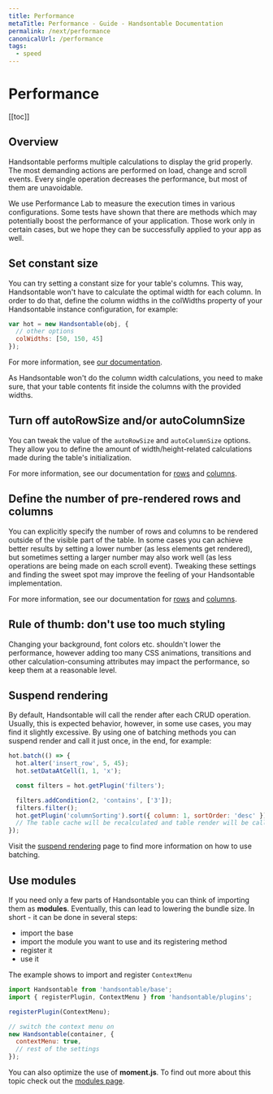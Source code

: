 ```yaml
---
title: Performance
metaTitle: Performance - Guide - Handsontable Documentation
permalink: /next/performance
canonicalUrl: /performance
tags:
  - speed
---
```


# Performance

[[toc]]

## Overview

Handsontable performs multiple calculations to display the grid properly. The most demanding actions are performed on load, change and scroll events. Every single operation decreases the performance, but most of them are unavoidable.

We use Performance Lab to measure the execution times in various configurations. Some tests have shown that there are methods which may potentially boost the performance of your application. Those work only in certain cases, but we hope they can be successfully applied to your app as well.

## Set constant size

You can try setting a constant size for your table's columns. This way, Handsontable won't have to calculate the optimal width for each column. In order to do that, define the column widths in the colWidths property of your Handsontable instance configuration, for example:

```js
var hot = new Handsontable(obj, {
  // other options
  colWidths: [50, 150, 45]
});
```

For more information, see [our documentation](api/dataMap/metaManager/metaSchema.md#colwidths).

As Handsontable won't do the column width calculations, you need to make sure, that your table contents fit inside the columns with the provided widths.

## Turn off autoRowSize and/or autoColumnSize

You can tweak the value of the `autoRowSize` and `autoColumnSize` options. They allow you to define the amount of width/height-related calculations made during the table's initialization.

For more information, see our documentation for [rows](api/dataMap/metaManager/metaSchema.md#autorowsize) and [columns](api/dataMap/metaManager/metaSchema.md#autocolumnsize).

## Define the number of pre-rendered rows and columns

You can explicitly specify the number of rows and columns to be rendered outside of the visible part of the table. In some cases you can achieve better results by setting a lower number (as less elements get rendered), but sometimes setting a larger number may also work well (as less operations are being made on each scroll event). Tweaking these settings and finding the sweet spot may improve the feeling of your Handsontable implementation.

For more information, see our documentation for [rows](api/dataMap/metaManager/metaSchema.md#viewportrowrenderingoffset) and [columns](api/dataMap/metaManager/metaSchema.md#viewportcolumnrenderingoffset).

## Rule of thumb: don't use too much styling

Changing your background, font colors etc. shouldn't lower the performance, however adding too many CSS animations, transitions and other calculation-consuming attributes may impact the performance, so keep them at a reasonable level.

## Suspend rendering

By default, Handsontable will call the render after each CRUD operation. Usually, this is expected behavior, however, in some use cases, you may find it slightly excessive. By using one of batching methods you can suspend render and call it just once, in the end, for example:

```js
hot.batch(() => {
  hot.alter('insert_row', 5, 45);
  hot.setDataAtCell(1, 1, 'x');

  const filters = hot.getPlugin('filters');

  filters.addCondition(2, 'contains', ['3']);
  filters.filter();
  hot.getPlugin('columnSorting').sort({ column: 1, sortOrder: 'desc' });
  // The table cache will be recalculated and table render will be called once after executing the callback
});
```

Visit the [suspend rendering](suspend-rendering.mdx) page to find more information on how to use batching.

## Use modules

If you need only a few parts of Handsontable you can think of importing them as **modules**. Eventually, this can lead to lowering the bundle size. In short - it can be done in several steps:

- import the base
- import the module you want to use and its registering method
- register it
- use it

The example shows to import and register `ContextMenu`

```js
import Handsontable from 'handsontable/base';
import { registerPlugin, ContextMenu } from 'handsontable/plugins';

registerPlugin(ContextMenu);

// switch the context menu on
new Handsontable(container, {
  contextMenu: true,
  // rest of the settings
});
```

You can also optimize the use of **moment.js**. To find out more about this topic check out the [modules page](modules.md).
